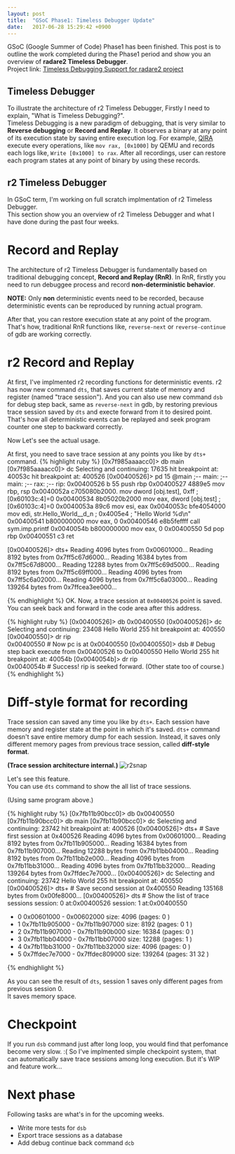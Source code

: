 ```yaml
---
layout: post
title:  "GSoC Phase1: Timeless Debugger Update"
date:   2017-06-28 15:29:42 +0900
---
```

GSoC (Google Summer of Code) Phase1 has been finished. This post is to outline the work completed during
the Phase1 period and show you an overview of **radare2 Timeless Debugger**.  
Project link: [Timeless Debugging Support for radare2 project](https://summerofcode.withgoogle.com/projects/#6182866204491776)

## Timeless Debugger
To illustrate the architecture of r2 Timeless Debugger, Firstly I need to explain, "What is Timeless Debugging?".  
Timeless Debugging is a new paradigm of debugging, that is very similar to **Reverse debugging** or **Record and Replay**. It observes a binary at any point of its execution state by saving entire execution log. For example, [QIRA](http://qira.me) execute every operations, like `mov rax, [0x1000]` by QEMU and records each logs like, `Write [0x1000] to rax`. After all recordings, user can restore each program states at any point of binary by using these records.  

## r2 Timeless Debugger
In GSoC term, I'm working on full scratch implmentation of r2 Timeless Debugger.  
This section show you an overview of r2 Timeless Debugger and what I have done during the past four weeks.  

# Record and Replay
The architecture of r2 Timeless Debugger is fundamentally based on traditional debugging concept, **Record and Replay (RnR)**. In RnR, firstly you need to run debuggee process and record **non-deterministic behavior**.  

**NOTE:** Only **non** deterministic events need to be recorded, because deterministic events can be reproduced by running actual program.  

After that, you can restore execution state at any point of the program. That's how, traditional RnR functions like, `reverse-next` or `reverse-continue` of gdb are working correctly.  

# r2 Record and Replay
At first, I've implmented r2 recording functions for deterministic events. r2 has now new command `dts`, that saves current state of memory and register (named "trace session"). And you can also use new command `dsb` for debug step back, same as `reverse-next` in gdb, by restoring previous trace session saved by `dts` and execte forward from it to desired point. That's how all deterministic events can be replayed and seek program counter one step to backward correctly.  

Now Let's see the actual usage.  

At first, you need to save trace session at any points you like by `dts+` command.
{% highlight ruby %}
[0x7f985aaaacc0]> db main
[0x7f985aaaacc0]> dc
Selecting and continuing: 17635
hit breakpoint at: 40053c
hit breakpoint at: 400526
[0x00400526]> pd 15 @main
            ;-- main:
            ;-- main:
            ;-- rax:
            ;-- rip:
            0x00400526 b    55             push rbp
            0x00400527      4889e5         mov rbp, rsp
            0x0040052a      c705080b2000.  mov dword [obj.test], 0xff  ; [0x60103c:4]=0
            0x00400534      8b05020b2000   mov eax, dword [obj.test]   ; [0x60103c:4]=0
            0x0040053a      89c6           mov esi, eax
            0x0040053c      bfe4054000     mov edi, str.Hello_World__d_n ; 0x4005e4 ; "Hello World %d\n"
            0x00400541      b800000000     mov eax, 0
            0x00400546      e8b5feffff     call sym.imp.printf
            0x0040054b      b800000000     mov eax, 0
            0x00400550      5d             pop rbp
            0x00400551      c3             ret

[0x00400526]> dts+
Reading 4096 bytes from 0x00601000...
Reading 8192 bytes from 0x7ff5c67d6000...
Reading 16384 bytes from 0x7ff5c67d8000...
Reading 12288 bytes from 0x7ff5c69d5000...
Reading 8192 bytes from 0x7ff5c69ff000...
Reading 4096 bytes from 0x7ff5c6a02000...
Reading 4096 bytes from 0x7ff5c6a03000...
Reading 139264 bytes from 0x7ffcea3ee000...

{% endhighlight %}
OK. Now, a trace session at `0x00400526` point is saved. You can seek back and forward in the code area after this address.  

{% highlight ruby %}
[0x00400526]> db 0x00400550
[0x00400526]> dc
Selecting and continuing: 23408
Hello World 255
hit breakpoint at: 400550
[0x00400550]> dr rip    
0x00400550              # Now pc is at 0x00400550
[0x00400550]> dsb       # Debug step back
execute from 0x00400526 to 0x00400550
Hello World 255
hit breakpoint at: 40054b
[0x0040054b]> dr rip    
0x0040054b              # Success! rip is seeked forward. (Other state too of course.)
{% endhighlight %}

# Diff-style format for recording
Trace session can saved any time you like by `dts+`. Each session have memory and register state at the point in which it's saved. `dts+` command doesn't save entire memory dump for each session. Instead, it saves only different memory pages from previous trace session, called **diff-style format**.  


**(Trace session architecture internal.)**
![r2snap]({{site.baseurl}}/images/r2snap.jpg)

Let's see this feature.   
You can use `dts` command to show the all list of trace sessions.

(Using same program above.)

{% highlight ruby %}
[0x7fb11b90bcc0]> db 0x00400550
[0x7fb11b90bcc0]> db main
[0x7fb11b90bcc0]> dc
Selecting and continuing: 23742
hit breakpoint at: 400526
[0x00400526]> dts+                        # Save first session at 0x400526
Reading 4096 bytes from 0x00601000...
Reading 8192 bytes from 0x7fb11b905000...
Reading 16384 bytes from 0x7fb11b907000...
Reading 12288 bytes from 0x7fb11bb04000...
Reading 8192 bytes from 0x7fb11bb2e000...
Reading 4096 bytes from 0x7fb11bb31000...
Reading 4096 bytes from 0x7fb11bb32000...
Reading 139264 bytes from 0x7ffdec7e7000...
[0x00400526]> dc
Selecting and continuing: 23742
Hello World 255
hit breakpoint at: 400550
[0x00400526]> dts+                        # Save second session at 0x400550
Reading 135168 bytes from 0x00fe8000...
[0x00400526]> dts                         # Show the list of trace sessions
session: 0   at:0x00400526
session: 1   at:0x00400550
  - 0 0x00601000 - 0x00602000 size: 4096 (pages: 0 )
  - 1 0x7fb11b905000 - 0x7fb11b907000 size: 8192 (pages: 0 1 )
  - 2 0x7fb11b907000 - 0x7fb11b90b000 size: 16384 (pages: 0 )
  - 3 0x7fb11bb04000 - 0x7fb11bb07000 size: 12288 (pages: 1 )
  - 4 0x7fb11bb31000 - 0x7fb11bb32000 size: 4096 (pages: 0 )
  - 5 0x7ffdec7e7000 - 0x7ffdec809000 size: 139264 (pages: 31 32 )

{% endhighlight %}

As you can see the result of `dts`, session 1 saves only different pages from previous session 0.  
It saves memory space.  

# Checkpoint
If you run `dsb` command just after long loop, you would find that perfomance become very slow. :(
So I've implmented simple checkpoint system, that can automatically save trace sessions among long execution.
But it's WIP and feature work...

# Next phase
Following tasks are what's in for the upcoming weeks.
- Write more tests for `dsb`
- Export trace sessions as a database
- Add debug continue back command `dcb`
